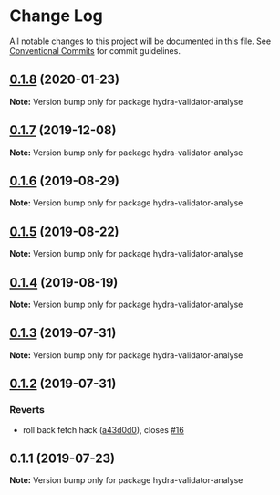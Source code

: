 # Change Log

All notable changes to this project will be documented in this file.
See [Conventional Commits](https://conventionalcommits.org) for commit guidelines.

## [0.1.8](https://github.com/hypermedia-app/hydra-validator/compare/hydra-validator-analyse@0.1.7...hydra-validator-analyse@0.1.8) (2020-01-23)

**Note:** Version bump only for package hydra-validator-analyse





## [0.1.7](https://github.com/hypermedia-app/hydra-validator/compare/hydra-validator-analyse@0.1.6...hydra-validator-analyse@0.1.7) (2019-12-08)

**Note:** Version bump only for package hydra-validator-analyse





## [0.1.6](https://github.com/hypermedia-app/hydra-validator/compare/hydra-validator-analyse@0.1.5...hydra-validator-analyse@0.1.6) (2019-08-29)

**Note:** Version bump only for package hydra-validator-analyse





## [0.1.5](https://github.com/hypermedia-app/hydra-validator/compare/hydra-validator-analyse@0.1.4...hydra-validator-analyse@0.1.5) (2019-08-22)

**Note:** Version bump only for package hydra-validator-analyse





## [0.1.4](https://github.com/hypermedia-app/hydra-validator/compare/hydra-validator-analyse@0.1.3...hydra-validator-analyse@0.1.4) (2019-08-19)

**Note:** Version bump only for package hydra-validator-analyse





## [0.1.3](https://github.com/hypermedia-app/hydra-validator/compare/hydra-validator-analyse@0.1.2...hydra-validator-analyse@0.1.3) (2019-07-31)

**Note:** Version bump only for package hydra-validator-analyse





## [0.1.2](https://github.com/hypermedia-app/hydra-validator/compare/hydra-validator-analyse@0.1.1...hydra-validator-analyse@0.1.2) (2019-07-31)


### Reverts

* roll back fetch hack ([a43d0d0](https://github.com/hypermedia-app/hydra-validator/commit/a43d0d0)), closes [#16](https://github.com/hypermedia-app/hydra-validator/issues/16)





## 0.1.1 (2019-07-23)

**Note:** Version bump only for package hydra-validator-analyse
